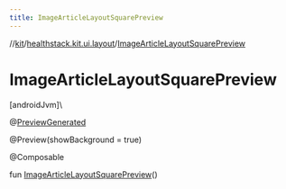 ```yaml
---
title: ImageArticleLayoutSquarePreview
---
```

//[kit](../../index.html)/[healthstack.kit.ui.layout](index.html)/[ImageArticleLayoutSquarePreview](-image-article-layout-square-preview.html)



# ImageArticleLayoutSquarePreview



[androidJvm]\




@[PreviewGenerated](../healthstack.kit.annotation/-preview-generated/index.html)



@Preview(showBackground = true)



@Composable



fun [ImageArticleLayoutSquarePreview](-image-article-layout-square-preview.html)()




